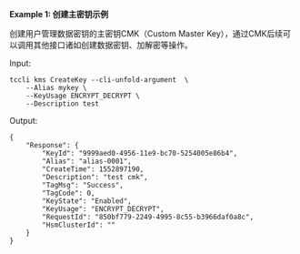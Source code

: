 **Example 1: 创建主密钥示例**

创建用户管理数据密钥的主密钥CMK（Custom Master Key），通过CMK后续可以调用其他接口诸如创建数据密钥、加解密等操作。

Input: 

```
tccli kms CreateKey --cli-unfold-argument  \
    --Alias mykey \
    --KeyUsage ENCRYPT_DECRYPT \
    --Description test
```

Output: 
```
{
    "Response": {
        "KeyId": "9999aed0-4956-11e9-bc70-5254005e86b4",
        "Alias": "alias-0001",
        "CreateTime": 1552897190,
        "Description": "test cmk",
        "TagMsg": "Success",
        "TagCode": 0,
        "KeyState": "Enabled",
        "KeyUsage": "ENCRYPT_DECRYPT",
        "RequestId": "850bf779-2249-4995-8c55-b3966daf0a8c",
        "HsmClusterId": ""
    }
}
```

